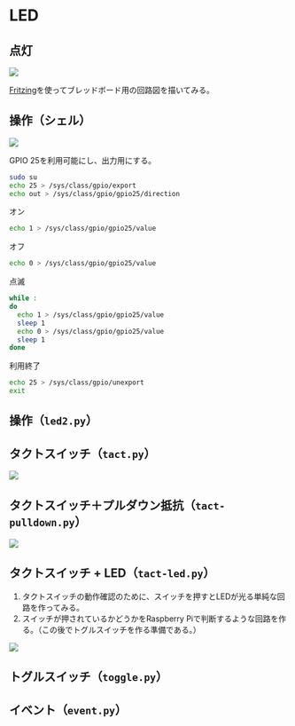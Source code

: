 # LED

## 点灯

![](image/led_a.png)

[Fritzing](http://fritzing.org/home/)を使ってブレッドボード用の回路図を描いてみる。

## 操作（シェル）

![](image/led2_a.png)

GPIO 25を利用可能にし、出力用にする。

```bash
sudo su
echo 25 > /sys/class/gpio/export
echo out > /sys/class/gpio/gpio25/direction
```

オン

```bash
echo 1 > /sys/class/gpio/gpio25/value
```

オフ

```bash
echo 0 > /sys/class/gpio/gpio25/value
```

点滅

```bash
while :
do
  echo 1 > /sys/class/gpio/gpio25/value
  sleep 1
  echo 0 > /sys/class/gpio/gpio25/value
  sleep 1
done
```

利用終了

```bash
echo 25 > /sys/class/gpio/unexport
exit
```

## 操作（`led2.py`）

## タクトスイッチ（`tact.py`）

![](image/tact_a.png)

## タクトスイッチ＋プルダウン抵抗（`tact-pulldown.py`）

![](image/tact-pulldown_a.png)

## タクトスイッチ + LED（`tact-led.py`）

1. タクトスイッチの動作確認のために、スイッチを押すとLEDが光る単純な回路を作ってみる。
1. スイッチが押されているかどうかをRaspberry Piで判断するような回路を作る。（この後でトグルスイッチを作る準備である。）

![](image/tact-led_a.png)

## トグルスイッチ（`toggle.py`）

## イベント（`event.py`）
